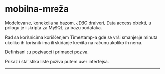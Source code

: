 # mobilna-mreža

Modelovanje, konekcija sa bazom, JDBC drajveri, Data access objekti, u prilogu je i skripta za MySQL za bazu podataka.


Rad sa korisnicima korišćenjem Timestamp-a gde se vrši smanjenje minuta ukoliko ih korisnik ima ili skidanje kredita na računu ukoliko ih nema.

Definisani su pozivaoci i primaoci poziva.

Prikaz i statistika liste poziva putem user interfejsa.

---

